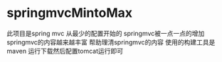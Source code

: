 # springmvcMintoMax
此项目是spring mvc 从最少的配置开始的
springmvc被一点一点的增加
springmvc的内容越来越丰富
帮助理清springmvc的内容
使用的构建工具是maven
运行下载然后配置tomcat运行即可
